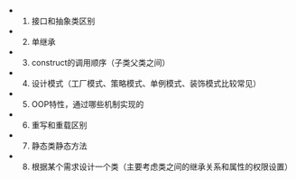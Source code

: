 * 1. 接口和抽象类区别
* 2. 单继承
* 3. construct的调用顺序（子类父类之间）
* 4. 设计模式（工厂模式、策略模式、单例模式、装饰模式比较常见）
* 5. OOP特性，通过哪些机制实现的
* 6. 重写和重载区别
* 7. 静态类静态方法
* 8. 根据某个需求设计一个类（主要考虑类之间的继承关系和属性的权限设置）
